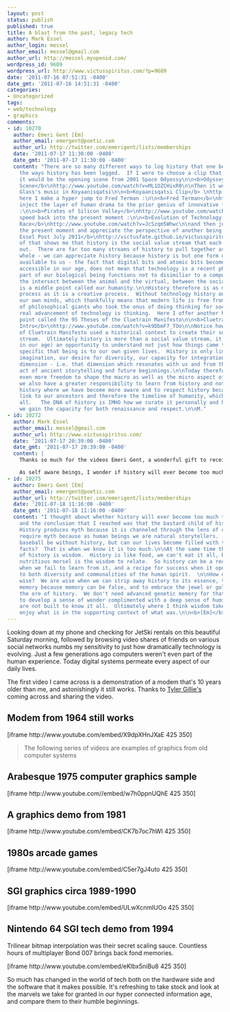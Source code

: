 ```yaml
---
layout: post
status: publish
published: true
title: A blast from the past, legacy tech
author: Mark Essel
author_login: messel
author_email: messel@gmail.com
author_url: http://messel.myopenid.com/
wordpress_id: 9689
wordpress_url: http://www.victusspiritus.com/?p=9689
date: '2011-07-16 07:51:31 -0400'
date_gmt: '2011-07-16 14:51:31 -0400'
categories:
- Uncategorized
tags:
- web/technology
- graphics
comments:
- id: 10270
  author: Emeri Gent [Em]
  author_email: emergent@poetic.com
  author_url: http://twitter.com/emerigent/lists/memberships
  date: '2011-07-17 11:30:00 -0400'
  date_gmt: '2011-07-17 11:30:00 -0400'
  content: "There are so many different ways to log history that one begins to recognize
    the ways history has been logged.  If I were to choose a clip that typified technology
    it would be the opening scene from 2001 Space Odyessy\n\n<b>Odyssey - Opening
    Scene</b>\nhttp://www.youtube.com/watch?v=ML1OZCHixR0\n\nThen it would be Philips
    Glass's music in Koyaanisqatsi\n\n<b>Koyaanisqatsi Clip</b> \nhttp://www.youtube.com/watch?v=LFBijDU8PpE\n\nFrom
    here I make a hyper jump to Fred Terman :\n\n<b>Fred Terman</b>\nhttp://www.youtube.com/watch?v=daaliXLBsL4\n\nThen
    inject the layer of human drama to the prior genius of innovative founding fathers/people
    :\n\n<b>Pirates of Silicon Valley</b>\nhttp://www.youtube.com/watch?v=lEyrivrjAuU\n\nWarp
    speed back into the present moment :\n\n<b>Evolution of Technology and the Human
    Race</b>\nhttp://www.youtube.com/watch?v=JcSzqm5Whwc\n\nand then jump back into
    the present moment and appreciate the perspective of another being :\n\n<b>Mark
    Essel Post July 2011</b>\nhttp://victusfate.github.io/victusspiritus/uncategorized/2011/07/16/a-blast-from-the-past-legacy-tech/\n\nAll
    of that shows me that history is the social value stream that each of us can draw
    out.  There are far too many streams of history to pull together as one all-telling
    whole - we can appreciate history because history is but one form of technology
    available to us - the fact that digital bits and atomic bits become even more
    accessible in our age, does not mean that technology is a recent phenomena - a
    part of our biological being functions not to disimiliar to a computer.  Indeed
    the intersect between the animal and the virtual, between the social and the personal,
    is a middle point called our humanity.\n\nHistory therefore is as much a technological
    process as it is a creative process.  Without technology history only exists in
    our own minds, which thankfully means that modern life is free from the burden
    of philosophical giants who took the onus of doing thinking for society.  The
    real advancement of technology is thinking.  Here I offer another historical axis
    point called the 95 Theses of the Cluetrain Manifesto\n\n<b>Cluetrain Manifesto
    Intro</b>\nhttp://www.youtube.com/watch?v=k9DbmF7_TOo\n\nNotice how the writers
    of Cluetrain Manifesto used a historical context to create their social value
    stream.  Ultimately history is more than a social value stream, it is (especially
    in our age) an opportunity to understand not just how things came to be but how
    specific that being is to our own given lives.  History is only limited by our
    imagination, our desire for diversity, our capacity for integration and our capability
    dimension - i.e. that dimension which resonates with us and from there on, the
    act of ancient storytelling and future beginnings.\n\nToday therefore we have
    even more freedom to shape the macro as well as the micro aspect of history but
    we also have a greater responsibility to learn from history and not to repeat
    history where we have become more aware and to respect history because it is the
    link to our ancestors and therefore the timeline of humanity, which connects us
    all.   The DNA of history is IMHO how we curate it personally and here I see that
    we gain the capacity for both renaissance and respect.\n\nM."
- id: 10272
  author: Mark Essel
  author_email: messel@gmail.com
  author_url: http://www.victusspiritus.com/
  date: '2011-07-17 20:39:00 -0400'
  date_gmt: '2011-07-17 20:39:00 -0400'
  content: |
    Thanks so much for the videos Emeri Gent, a wonderful gift to receive on this Sunday afternoon.

    As self aware beings, I wonder if history will ever become too much to handle. Even now with such brief lifetimes it feels like we can spend all our waking moments reviewing knowledge and lessons learned from the past. The depth of history could become a limiting factor on human cognitive development without an advanced genetic memory. 
- id: 10275
  author: Emeri Gent [Em]
  author_email: emergent@poetic.com
  author_url: http://twitter.com/emerigent/lists/memberships
  date: '2011-07-18 11:16:00 -0400'
  date_gmt: '2011-07-18 11:16:00 -0400'
  content: "I thought about whether history will ever become too much too handle,
    and the conclusion that I reached was that the bastard child of history is mythology. 
    History produces myth because it is channeled through the lens of culture.  We
    require myth because as human beings we are natural storytellers.  What would
    baseball be without history, but can our lives become filled with too much baseball
    facts?  That is when we know it is too much.\n\nAt the same time the child prodigy
    of history is wisdom.  History is like food, we can't eat it all, but its most
    nutritious morsel is the wisdom to relate.  So history can be a recipe for disaster
    when we fail to learn from it, and a recipe for success when it opens up our eyes
    to both diversity and commonalities of the human spirit.  \n\nHow do we become
    wise?  We are wise when we can strip away history to its essence, that is to shed
    memory because memory can be false, and to embrace the jewel or gold nuggets from
    the ore of history.  We don't need advanced genetic memory for that, we just need
    to develop a sense of wonder complimented with a deep sense of humility that we
    are not built to know it all.  Ultimately where I think wisdom takes us is to
    enjoy what is in the supporting context of what was.\n\n<b>[Em]</b>"
---
```

<p>Looking down at my phone and checking for JetSki rentals on this beautiful Saturday morning, followed by browsing video shares of friends on various social networks numbs my sensitivity to just how dramatically technology is evolving. Just a few generations ago computers weren't even part of the human experience. Today digital systems permeate every aspect of our daily lives.</p>
<p>The first video I came across is a demonstration of a modem that's 10 years older than me, and astonishingly it still works. Thanks to <a href="https://plus.google.com/102307008290001893965/posts">Tyler Gillie's</a> coming across and sharing the video.</p>
<h2>Modem from 1964 still works</h2>
<p>[iframe http://www.youtube.com/embed/X9dpXHnJXaE 425 350]</p>
<blockquote><p>The following series of videos are examples of graphics from old computer systems</p></blockquote>
<h2>Arabesque 1975 computer graphics sample</h2>
<p>[iframe http://www.youtube.com//embed/w7h0ppnUQhE 425 350]</p>
<h2>A graphics demo from 1981</h2>
<p>[iframe http://www.youtube.com/embed/CK7b7oc7hWI 425 350]</p>
<h2>1980s arcade games</h2>
<p>[iframe http://www.youtube.com/embed/C5er7gJ4uto 425 350]</p>
<h2>SGI graphics circa 1989-1990</h2>
<p>[iframe http://www.youtube.com/embed/ULwXcnmIUOo 425 350]</p>
<h2>Nintendo 64 SGI tech demo from 1994</h2>
<p>Trilinear bitmap interpolation was their secret scaling sauce. Countless hours of multiplayer Bond 007 brings back fond memories.</p>
<p>[iframe http://www.youtube.com/embed/eKlbx5niBu8 425 350]</p>
<p>So much has changed in the world of tech both on the hardware side and the software that it makes possible. It's refreshing to take stock and look at the marvels we take for granted in our hyper connected information age, and compare them to their humble beginnings. </p>
